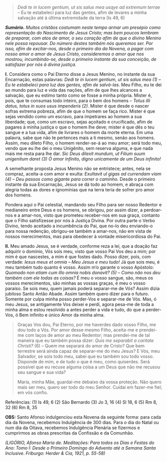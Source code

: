 > *Dedi te in lucem gentium, ut sis salus mea usqye ad extremum terrae* – Eu te estabeleci para luz das gentes, afim de levares a minha salvação até à última extremidade da terra (Is 49, 6)

***Sumário.** Muitos cristãos costumam neste tempo armar um presépio como representação do Nascimento de Jesus Cristo; mas bem poucos lembram de preparar, com atos de amor, o seu coração afim de que o divino Menino nele possa repousar. Do número destes também nós queremos ser. Por isso, afim de excitar-nos, desde o primeiro dia da Novena, a pagar com nosso amor o amor de Jesus Cristo, consideremos o amor que nos mostrou, incumbindo-se, desde o primeiro instante da sua conceição, de satisfazer por nós à divina justiça.*

**I.** Considera como o Pai Eterno disse a Jesus Menino, no instante da sua Encarnação, estas palavras: *Dedi te in lucem gentium, ut sis salus mea (1) – Eu te estabeleci para luz das gentes, afim de salvá-las.* Meu Filho, eu te dei ao mundo para luz e vida das nações, afim de que lhes alcances a salvação, que eu estimo tanto como se fosse a minha própria. Mister é, pois, que te consumas todo inteiro, para o bem dos homens – *Totus illi datus, totus in suos usus impenderis (2).* Mister é que desde o nascer sofras extrema pobreza, afim de que o homem se faça rico. Mister é que sejas vendido como um escravo, para impetrares ao homem a sua liberdade; que, como um escravo, sejas açoitado e crucificado, afim de pagares à minha justiça o que o homem lhe deve; mister é que dês o teu sangue e a tua vida, afim de livrares o homem da morte eterna. Em uma palavra, sabe que não te pertences mais a ti mesmo, senão aos homens. Assim, meu dileto Filho, o homem render-se-á ao meu amor; será todo meu, vendo que eu lhe dei o meu Unigênito, sem reserva alguma, e que nada mais me resta para lhe dar. *Sic Deus dilexit mundum, ut Filium suum unigenitum daret (3) Ó amor infinito, digno unicamente de um Deus infinito!*

A semelhante proposta Jesus Menino não se entristece; antes, nela se compraz, aceita-a com amor e exulta: *Exultavit ul gigas ad currendam viam (4) – Deu passos como gigante para correr o caminho.* Desde o primeiro instante da sua Encarnação, Jesus se dá todo ao homem, e abraça com alegria todas as dores e ignomínias que na terra teria de sofrer pro amor dos homens.

Pondera aqui o Pai celestial, mandando seu Filho para ser nosso Redentor e medianeiro entre Deus e os homens, se obrigou, por assim dizer, a perdoar-nos e a amar-nos, visto que prometeu receber-nos em sua graça, contanto que o Filho satisfizesse por nós à Justiça Divina. Por outra parte o Verbo Divino, tendo aceitado a incumbência do Pai, que no-lo deu enviando-o para nossa redenção, obrigou-se também a amar-nos, não em vista de nossos merecimentos, mas para obedecer à vontade misericordiosa do Pai.

**II.** Meu amado Jesus, se é verdade, conforme reza a lei, que a doação faz adquirir o domínio, Vós sois meu, visto que vosso Pai Vos deu a mim; por mim é que nascestes, a mim é que fostes dado. Posso dizer, pois, com verdade: *Iesus meus et omnia – Meu Jesus e meu tudo!* Já que sois meu, é meu também tudo quanto é vosso. Assim m’o garante o vosso Apóstolo: *Quomodo non etiam cum illo omnia nobis donavit? (5) – Como não nos deu também com ele todas as coisas?* É meu o vosso sangue, são, meus os vossos merecimentos, são minhas as vossas graças, é meu o vosso paraíso. Se sois meu, quem jamais poderá separar-me de Vós? Assim dizia jubiloso Santo Antão Abade. Assim também quero dizer para o futuro. Somente por culpa minha posso perder-Vos e separar-me de Vós. Mas, ó meu Jesus, se antigamente Vos deixei e perdi, agora pesa-me de toda a minha alma e estou resolvido a antes perder a vida e tudo, do que a perder-Vos, ó Bem infinito e único Amor da minha alma.

> Graças Vos dou, Pai Eterno, por me haverdes dado vosso Filho, me dou todo a Vós. Por amor desse mesmo Filho, aceita-me e prendei-me com laços de amor ao meu Redentor; mas prendei-me de tal maneira que eu também possa dizer: *Quis me separabit a caritate Christi?* (6) – Quem me separará do amor de Cristo? Que bem terrestre será ainda capaz de separar-me do meu Jesus? E Vós, meu Salvador, se sois todo meu, sabei que eu também sou todo vosso. Disponde de mim, e de tudo o que é meu, como quiserdes. Será possível que eu recuse alguma coisa a um Deus que não me recusou seu sangue e sua vida?
>
> Maria, minha Mãe, guardai-me debaixo da vossa proteção. Não quero mais ser meu, quero ser todo do meu Senhor. Cuidai em fazer-me fiel; em vós confio.

Referências: (1) Is 49, 6 (2) São Bernardo (3) Jo 3, 16 (4) Sl 18, 6 (5) Rm 8, 32 (6) Rm 8, 35

**OBS:** Santo Afonso indulgenciou esta Novena da seguinte forma: para cada dia da Novena, recebemos Indulgência de 300 dias. Para o dia do Natal ou num dia da Oitava, recebemos Indulgência Plenária se fizermos e cumprirmos as obras prescritas da Confissão e da Comunhão.

*(LIGÓRIO, Afonso Maria de. Meditações: Para todos os Dias e Festas do Ano: Tomo I: Desde o Primeiro Domingo do Advento até a Semana Santa Inclusive. Friburgo: Herder & Cia, 1921, p. 55-58)*
